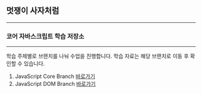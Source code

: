 

## 멋쟁이 사자처럼
---
### 코어 자바스크립트 학습 저장소

---

학습 주제별로 브랜치를 나눠 수업을 진행합니다.
학습 자료는 해당 브랜치로 이동 후 확인할 수 있습니다.

1. JavaScript Core Branch [바로가기](htpp://www.naver.com)
2. JavaScript DOM Branch [바로가기](htpp://www.naver.com)